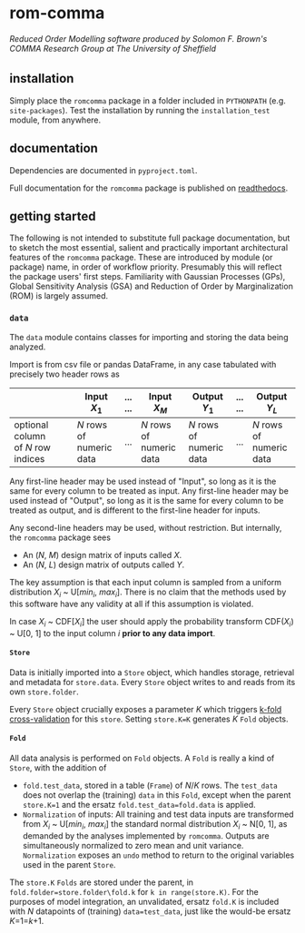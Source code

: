 # rom-comma

###### Reduced Order Modelling software produced by Solomon F. Brown's COMMA Research Group at The University of Sheffield

## installation
Simply place the `romcomma` package in a folder included in `PYTHONPATH` (e.g. `site-packages`). 
Test the installation by running the `installation_test` module, from anywhere.

## documentation
Dependencies are documented in `pyproject.toml`.

Full documentation for the `romcomma` package is published on [readthedocs](https://rom-comma.readthedocs.io/en/latest/).

## getting started
The following is not intended to substitute full package documentation, but to sketch the most essential, salient and practically important architectural 
features of the `romcomma` package. These are introduced by module (or package) name, in order of workflow priority. 
Presumably this will reflect the package users' first steps. Familiarity with Gaussian Processes (GPs), Global Sensitivity Analysis (GSA) and 
Reduction of Order by Marginalization (ROM) is largely assumed.

### `data`
The `data` module contains classes for importing and storing the data being analyzed.

Import is from csv file or pandas DataFrame, in any case tabulated with precisely two header rows as

| | Input <br /> _X_<sub>1</sub> | ... <br /> ... | Input <br /> _X_<sub>_M_</sub> | Output <br /> _Y_<sub>1</sub> | ... <br /> ... | Output <br /> _Y_<sub>_L_</sub> |
|---| ----- | --- | ----- | ------ | --- | ------ |
| optional column <br /> of _N_ row indices | _N_ rows of <br /> numeric <br /> data |...| _N_ rows of <br /> numeric <br /> data | _N_ rows of <br /> numeric <br /> data |...| _N_ rows of <br /> numeric <br/> data |

Any first-line header may be used instead of "Input", so long as it is the same for every column to be treated as input.
Any first-line header may be used instead of "Output", so long as it is the same for every column to be treated as output, 
and is different to the first-line header for inputs.

Any second-line headers may be used, without restriction. But internally, the `romcomma` package sees
* An (_N_, _M_)  design matrix of inputs called _X_.
* An (_N_, _L_)  design matrix of outputs called _Y_.

The key assumption is that each input column is sampled from a uniform distribution _X_<sub>_i_</sub> ~ U[_min_<sub>_i_</sub>, _max_<sub>_i_</sub>].
There is no claim that the methods used by this software have any validity at all if this assumption is violated. 

In case _X_<sub>_i_</sub> ~ CDF[_X_<sub>_i_</sub>] the user should apply the probability transform CDF(_X_<sub>_i_</sub>) ~ U[0, 1] to the input column _i_ 
__prior to any data import__.

#### `Store`
Data is initially imported into a `Store` object, which handles storage, retrieval and metadata for `store.data`.
Every `Store` object writes to and reads from its own `store.folder`.

Every `Store` object crucially exposes a parameter _K_ which triggers 
[k-fold cross-validation](https://en.wikipedia.org/wiki/Cross-validation_(statistics)#k-fold_cross-validation) for this `store`.
Setting `store.K=K` generates _K_ `Fold` objects.

#### `Fold`
All data analysis is performed on `Fold` objects. A `Fold` is really a kind of `Store`, with the addition of
* `fold.test_data`, stored in a table (`Frame`) of _N_/_K_ rows. 
The `test_data` does not overlap the (training) `data` in this `Fold`, except when the parent `store.K=1` and the ersatz `fold.test_data=fold.data` is applied.
* `Normalization` of inputs: All training and test data inputs are transformed from _X_<sub>_i_</sub> ~ U[_min_<sub>_i_</sub>, _max_<sub>_i_</sub>] 
the standard normal distribution _X_<sub>_i_</sub> ~ N[0, 1], as demanded by the analyses implemented by `romcomma`.
Outputs are simultaneously normalized to zero mean and unit variance.
`Normalization` exposes an `undo` method to return to the original variables used in the parent `Store`.

The `store.K` `Folds` are stored under the parent, in `fold.folder=store.folder\fold.k` for `k in range(store.K)`. 
For the purposes of model integration, an unvalidated, ersatz `fold.K` is included with _N_ datapoints of (training) `data=test_data`, 
just like the would-be ersatz _K_=1=_k_+1.
